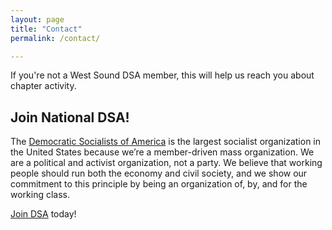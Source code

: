 ```yaml
---
layout: page
title: "Contact"
permalink: /contact/

---
```

If you're not a West Sound DSA member, this will help us reach you about chapter activity. 

<div class="form-desktop"><link href='https://actionnetwork.org/css/style-embed-whitelabel-v3.css' rel='stylesheet' type='text/css' /><script src='https://actionnetwork.org/widgets/v5/form/west-sound-dsa-email-signup?format=js&source=widget'></script><div id='can-form-area-west-sound-dsa-email-signup' style='width: 100%; max-width: 991px'><!-- this div is the target for our HTML insertion --></div></div>


<h2>Join National DSA!</h2>

The [Democratic Socialists of America](https://www.dsausa.org/) is the largest socialist organization in the United States because we’re a member-driven mass organization. We are a political and activist organization, not a party. We believe that working people should run both the economy and civil society, and we show our commitment to this principle by being an organization of, by, and for the working class.

[Join DSA](https://www.dsausa.org/join) today!

